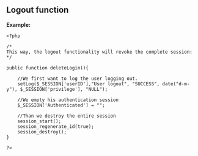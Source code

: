 
Logout function
-------

**Example:**



    <?php
	
	/*
	This way, the logout functionality will revoke the complete session:
	*/ 

	public function deleteLogin(){

		//We first want to log the user logging out.
		setLog($_SESSION['userID'],"User logout", "SUCCESS", date("d-m-y"), $_SESSION['privilege'], "NULL");
		
		//We empty his authentication session
		$_SESSION['Authenticated'] = "";
		
		//Than we destroy the entire session
		session_start();
        session_regenerate_id(true);
		session_destroy();
	}

	?>


	
